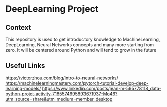 # DeepLearning Project

## Context
This repository is used to get introductory knowledge to MachineLearning, DeepLearning, Neural Networks concepts and many more starting from zero.
It will be centered around Python and will tend to grow in the future

## Useful Links 
https://victorzhou.com/blog/intro-to-neural-networks/
https://machinelearningmastery.com/pytorch-tutorial-develop-deep-learning-models/
https://www.linkedin.com/posts/jean-m-595778118_data-python-projet-activity-7185574695893671937-Mo46?utm_source=share&utm_medium=member_desktop
